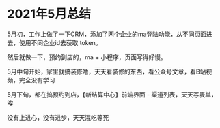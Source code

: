 # 2021年5月总结

5月初，工作上做了一下CRM，添加了两个企业的ma登陆功能，从不同页面进去，使用不同企业id去获取 token。

然后就做一下，预约到店的，ma + 小程序，页面写得好慢。

5月中旬开始，家里就搞装修噜，天天看装修的东西，看公众号文章，看B站视频，完全没有学习

5月下旬，都在搞预约到店，【新结算中心】前端界面 - 渠道列表，天天写表单，唉

没有上进心，没有进步，天天混吃等死
